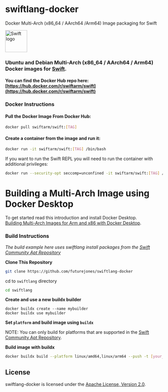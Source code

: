 # swiftlang-docker
Docker Multi-Arch (x86_64 / AArch64 /Arm64) Image packaging for Swift

<img src="https://swift.org/assets/images/swift.svg" alt="Swift logo" height="70" >

### Ubuntu and Debian Multi-Arch (x86_64 / AArch64 / Arm64) Docker images for [Swift](https://swift.org).

#### You can find the Docker Hub repo here: [https://hub.docker.com/r/swiftarm/swift](https://hub.docker.com/r/swiftarm/swift)


### Docker Instructions

#### Pull the Docker Image From Docker Hub:

```bash
docker pull swiftarm/swift:[TAG]
```

#### Create a container from the image and run it:

```bash
docker run -it swiftarm/swift:[TAG] /bin/bash
```
If you want to run the Swift REPL you will need to run the container with additional privileges:
```bash
docker run --security-opt seccomp=unconfined -it swiftarm/swift:[TAG] /bin/bash
```

# Building a Multi-Arch Image using Docker Desktop
To get started read this introduction and install Docker Desktop.  
[Building Multi-Arch Images for Arm and x86 with Docker Desktop](https://engineering.docker.com/2019/04/multi-arch-images/).  


### Build Instructions
*The build example here uses swiftlang install packages from the [Swift Community Apt Repository](https://swiftlang.xyz)*

**Clone This Repository**
```bash
git clone https://github.com/futurejones/swiftlang-docker
```
cd to `swiftlang` directory
```bash
cd swiftlang
```
**Create and use a new buildx builder**
```
docker buildx create --name mybuilder
docker buildx use mybuilder
```
**Set `platform` and build image using `buildx`**

NOTE: You can only build for platforms that are supported in the [Swift Community Apt Repository](https://swiftlang.xyz).

**Build image with buildx**
```bash
docker buildx build --platform linux/amd64,linux/arm64 --push -t [your_user_name/tag_name] .
```

## License

swiftlang-docker is licensed under the [Apache License, Version 2.0](LICENSE.md).
